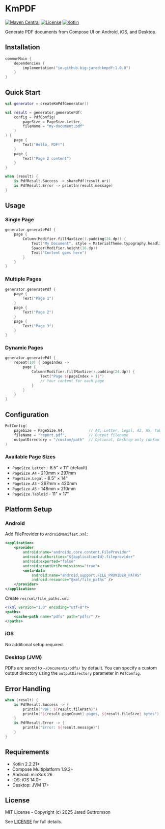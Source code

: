 # KmPDF

[![Maven Central](https://img.shields.io/maven-central/v/io.github.big-jared/kmpdf.svg)](https://central.sonatype.com/artifact/io.github.big-jared/kmpdf)
[![License](https://img.shields.io/badge/License-MIT-blue.svg)](https://opensource.org/licenses/MIT)
[![Kotlin](https://img.shields.io/badge/kotlin-2.2.21-blue.svg?logo=kotlin)](http://kotlinlang.org)

Generate PDF documents from Compose UI on Android, iOS, and Desktop.

## Installation

```kotlin
commonMain {
    dependencies {
        implementation("io.github.big-jared:kmpdf:1.0.0")
    }
}
```

## Quick Start

```kotlin
val generator = createKmPdfGenerator()

val result = generator.generatePdf(
    config = PdfConfig(
        pageSize = PageSize.Letter,
        fileName = "my-document.pdf"
    )
) {
    page {
        Text("Hello, PDF!")
    }
    page {
        Text("Page 2 content")
    }
}

when (result) {
    is PdfResult.Success -> sharePdf(result.uri)
    is PdfResult.Error -> println(result.message)
}
```

## Usage

### Single Page

```kotlin
generator.generatePdf {
    page {
        Column(Modifier.fillMaxSize().padding(24.dp)) {
            Text("My Document", style = MaterialTheme.typography.headlineLarge)
            Spacer(Modifier.height(16.dp))
            Text("Content goes here")
        }
    }
}
```

### Multiple Pages

```kotlin
generator.generatePdf {
    page {
        Text("Page 1")
    }
    page {
        Text("Page 2")
    }
    page {
        Text("Page 3")
    }
}
```

### Dynamic Pages

```kotlin
generator.generatePdf {
    repeat(10) { pageIndex ->
        page {
            Column(Modifier.fillMaxSize().padding(24.dp)) {
                Text("Page ${pageIndex + 1}")
                // Your content for each page
            }
        }
    }
}
```

## Configuration

```kotlin
PdfConfig(
    pageSize = PageSize.A4,           // A4, Letter, Legal, A3, A5, Tabloid
    fileName = "report.pdf",          // Output filename
    outputDirectory = "/custom/path"  // Optional, Desktop only (defaults to ~/Documents/pdfs/)
)
```

### Available Page Sizes

- `PageSize.Letter` - 8.5" × 11" (default)
- `PageSize.A4` - 210mm × 297mm
- `PageSize.Legal` - 8.5" × 14"
- `PageSize.A3` - 297mm × 420mm
- `PageSize.A5` - 148mm × 210mm
- `PageSize.Tabloid` - 11" × 17"

## Platform Setup

### Android

Add FileProvider to `AndroidManifest.xml`:

```xml
<application>
    <provider
        android:name="androidx.core.content.FileProvider"
        android:authorities="${applicationId}.fileprovider"
        android:exported="false"
        android:grantUriPermissions="true">
        <meta-data
            android:name="android.support.FILE_PROVIDER_PATHS"
            android:resource="@xml/file_paths" />
    </provider>
</application>
```

Create `res/xml/file_paths.xml`:

```xml
<?xml version="1.0" encoding="utf-8"?>
<paths>
    <cache-path name="pdfs" path="pdfs/" />
</paths>
```

### iOS

No additional setup required.

### Desktop (JVM)

PDFs are saved to `~/Documents/pdfs/` by default. You can specify a custom output directory using the `outputDirectory` parameter in `PdfConfig`.

## Error Handling

```kotlin
when (result) {
    is PdfResult.Success -> {
        println("PDF: ${result.filePath}")
        println("${result.pageCount} pages, ${result.fileSize} bytes")
    }
    is PdfResult.Error -> {
        println("Error: ${result.message}")
    }
}
```

## Requirements

- Kotlin 2.2.21+
- Compose Multiplatform 1.9.2+
- Android: minSdk 26
- iOS: iOS 14.0+
- Desktop: JVM 17+

## License

MIT License - Copyright (c) 2025 Jared Guttromson

See [LICENSE](LICENSE) for full details.
